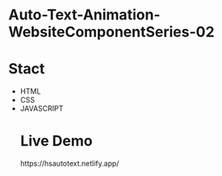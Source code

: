 # Auto-Text-Animation-WebsiteComponentSeries-02
<h1>Stact </h1>
<ul>
<li>HTML</li>
<li>CSS</li>
<li>JAVASCRIPT</li>

<h1>Live Demo </h1>
https://hsautotext.netlify.app/
